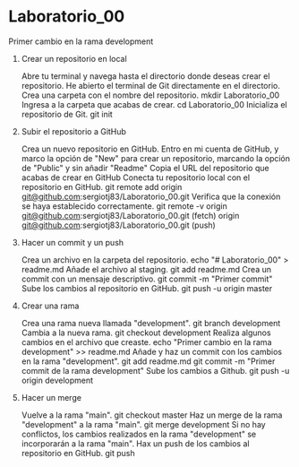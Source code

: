 # Laboratorio_00
Primer cambio en la rama development


1. Crear un repositorio en local

    Abre tu terminal y navega hasta el directorio donde deseas crear el repositorio.
       He abierto el terminal de Git directamente en el directorio.
    Crea una carpeta con el nombre del repositorio.
       mkdir Laboratorio_00
    Ingresa a la carpeta que acabas de crear.
       cd Laboratorio_00
    Inicializa el repositorio de Git.
       git init

2. Subir el repositorio a GitHub

    Crea un nuevo repositorio en GitHub.
       Entro en mi cuenta de GitHub, y marco la opción de "New" para crear un repositorio, marcando la opción de "Public" y sin añadir "Readme"
    Copia el URL del repositorio que acabas de crear en GitHub
    Conecta tu repositorio local con el repositorio en GitHub.
       git remote add origin git@github.com:sergiotj83/Laboratorio_00.git
    Verifica que la conexión se haya establecido correctamente.
        git remote -v
origin  git@github.com:sergiotj83/Laboratorio_00.git (fetch)
origin  git@github.com:sergiotj83/Laboratorio_00.git (push)


3. Hacer un commit y un push

    Crea un archivo en la carpeta del repositorio.
       echo "# Laboratorio_00" > readme.md
    Añade el archivo al staging.
       git add readme.md
    Crea un commit con un mensaje descriptivo.
       git commit -m "Primer commit"
    Sube los cambios al repositorio en GitHub.
       git push -u origin master

4. Crear una rama

    Crea una rama nueva llamada "development".
       git branch development
    Cambia a la nueva rama.
       git checkout development
    Realiza algunos cambios en el archivo que creaste.
       echo "Primer cambio en la rama development" >> readme.md
    Añade y haz un commit con los cambios en la rama "development".
       git add readme.md
       git commit -m "Primer commit de la rama development"
    Sube los cambios a Github.
       git push -u origin development

5. Hacer un merge

    Vuelve a la rama "main".
       git checkout master
    Haz un merge de la rama "development" a la rama "main".
       git merge development
    Si no hay conflictos, los cambios realizados en la rama "development" se incorporarán a la rama "main".
    Hax un push de los cambios al repositorio en GitHub.
       git push

